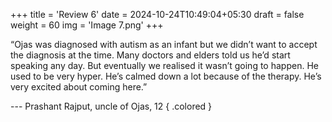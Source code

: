 +++
title = 'Review 6'
date = 2024-10-24T10:49:04+05:30
draft = false
weight = 60
img = 'Image 7.png'
+++

“Ojas was diagnosed with autism as an infant but we didn’t want to accept the diagnosis at the time. Many doctors and elders told us he’d start speaking any day. But eventually we realised it wasn’t going to happen. He used to be very hyper. He’s calmed down a lot because of the therapy. He’s very excited about coming here.”

--- Prashant Rajput, uncle of Ojas, 12
{ .colored }
